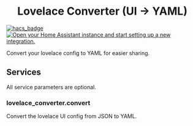 # <span style="font-family: 'Segoe UI Emoji'">💾</span> Lovelace Converter (UI -> YAML)

[![hacs_badge](https://img.shields.io/badge/HACS-Default-orange.svg?style=for-the-badge)](https://github.com/custom-components/hacs)
[![Open your Home Assistant instance and start setting up a new integration.](https://my.home-assistant.io/badges/config_flow_start.svg)](https://my.home-assistant.io/redirect/config_flow_start/?domain=lovelace_converter)

Convert your lovelace config to YAML for easier sharing. 

## Services

All service parameters are optional.

### lovelace_converter.convert

Convert the lovelace UI config from JSON to YAML.
